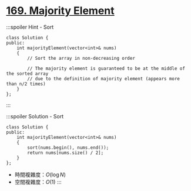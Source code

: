 # [169\. Majority Element](https://leetcode.com/problems/majority-element/)

:::spoiler Hint - Sort
```cpp=
class Solution {
public:
    int majorityElement(vector<int>& nums)
    {
        // Sort the array in non-decreasing order
        
        // The majority element is guaranteed to be at the middle of the sorted array
        // due to the definition of majority element (appears more than n/2 times)
    }
};
```
:::

:::spoiler Solution - Sort
```cpp=
class Solution {
public:
    int majorityElement(vector<int>& nums)
    {
        sort(nums.begin(), nums.end());
        return nums[nums.size() / 2];
    }
};
```
- 時間複雜度：$O(\log N)$
- 空間複雜度：$O(1)$
:::
